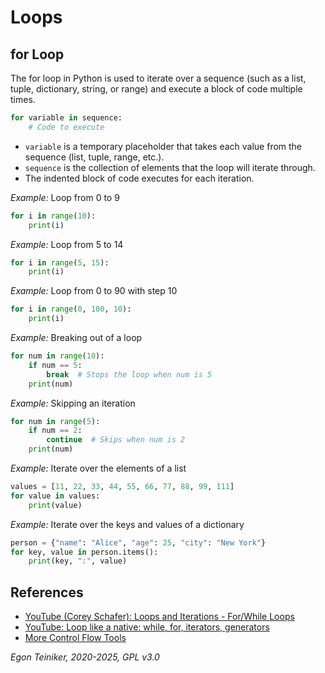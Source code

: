 # Loops

## for Loop

The for loop in Python is used to iterate over a sequence 
(such as a list, tuple, dictionary, string, or range) and 
execute a block of code multiple times.

```python
for variable in sequence:
    # Code to execute
```

* `variable` is a temporary placeholder that takes each 
    value from the sequence (list, tuple, range, etc.).
* `sequence` is the collection of elements that the loop 
    will iterate through.
* The indented block of code executes for each iteration.


_Example:_  Loop from 0 to 9

```python
for i in range(10):
    print(i)
```


_Example:_ Loop from 5 to 14

```python
for i in range(5, 15):
    print(i)
```


_Example:_ Loop from 0 to 90 with step 10

```python
for i in range(0, 100, 10):
    print(i)

```


_Example:_ Breaking out of a loop

```python
for num in range(10):
    if num == 5:
        break  # Stops the loop when num is 5
    print(num)
```


_Example:_ Skipping an iteration

```python
for num in range(5):
    if num == 2:
        continue  # Skips when num is 2
    print(num)
```


_Example:_ Iterate over the elements of a list

```python
values = [11, 22, 33, 44, 55, 66, 77, 88, 99, 111]
for value in values:
    print(value)
```


_Example:_ Iterate over the keys and values of a dictionary

```python
person = {"name": "Alice", "age": 25, "city": "New York"}
for key, value in person.items():
    print(key, ":", value)
```

## References
* [YouTube (Corey Schafer): Loops and Iterations - For/While Loops](https://youtu.be/6iF8Xb7Z3wQ)
* [YouTube: Loop like a native: while, for, iterators, generators](https://youtu.be/EnSu9hHGq5o)
* [More Control Flow Tools](https://docs.python.org/3/tutorial/controlflow.html)

*Egon Teiniker, 2020-2025, GPL v3.0*